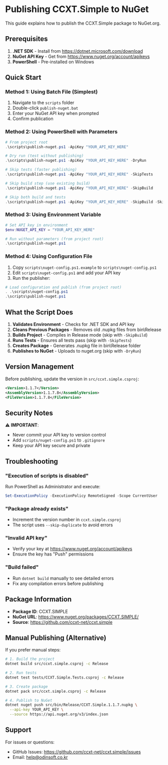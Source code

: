 # Publishing CCXT.Simple to NuGet

This guide explains how to publish the CCXT.Simple package to NuGet.org.

## Prerequisites

1. **.NET SDK** - Install from https://dotnet.microsoft.com/download
2. **NuGet API Key** - Get from https://www.nuget.org/account/apikeys
3. **PowerShell** - Pre-installed on Windows

## Quick Start

### Method 1: Using Batch File (Simplest)

1. Navigate to the `scripts` folder
2. Double-click `publish-nuget.bat`
3. Enter your NuGet API key when prompted
4. Confirm publication

### Method 2: Using PowerShell with Parameters

```powershell
# From project root
.\scripts\publish-nuget.ps1 -ApiKey "YOUR_API_KEY_HERE"

# Dry run (test without publishing)
.\scripts\publish-nuget.ps1 -ApiKey "YOUR_API_KEY_HERE" -DryRun

# Skip tests (faster publishing)
.\scripts\publish-nuget.ps1 -ApiKey "YOUR_API_KEY_HERE" -SkipTests

# Skip build step (use existing build)
.\scripts\publish-nuget.ps1 -ApiKey "YOUR_API_KEY_HERE" -SkipBuild

# Skip both build and tests
.\scripts\publish-nuget.ps1 -ApiKey "YOUR_API_KEY_HERE" -SkipBuild -SkipTests
```

### Method 3: Using Environment Variable

```powershell
# Set API key in environment
$env:NUGET_API_KEY = "YOUR_API_KEY_HERE"

# Run without parameters (from project root)
.\scripts\publish-nuget.ps1
```

### Method 4: Using Configuration File

1. Copy `scripts\nuget-config.ps1.example` to `scripts\nuget-config.ps1`
2. Edit `scripts\nuget-config.ps1` and add your API key
3. Run the publisher:

```powershell
# Load configuration and publish (from project root)
. .\scripts\nuget-config.ps1
.\scripts\publish-nuget.ps1
```

## What the Script Does

1. **Validates Environment** - Checks for .NET SDK and API key
2. **Cleans Previous Packages** - Removes old .nupkg files from bin\Release
3. **Builds Project** - Compiles in Release mode (skip with `-SkipBuild`)
4. **Runs Tests** - Ensures all tests pass (skip with `-SkipTests`)
5. **Creates Package** - Generates .nupkg file in bin\Release folder
6. **Publishes to NuGet** - Uploads to nuget.org (skip with `-DryRun`)

## Version Management

Before publishing, update the version in `src/ccxt.simple.csproj`:

```xml
<Version>1.1.7</Version>
<AssemblyVersion>1.1.7.8</AssemblyVersion>
<FileVersion>1.1.7.8</FileVersion>
```

## Security Notes

⚠️ **IMPORTANT**: 
- Never commit your API key to version control
- Add `scripts/nuget-config.ps1` to `.gitignore`
- Keep your API key secure and private

## Troubleshooting

### "Execution of scripts is disabled"
Run PowerShell as Administrator and execute:
```powershell
Set-ExecutionPolicy -ExecutionPolicy RemoteSigned -Scope CurrentUser
```

### "Package already exists"
- Increment the version number in `ccxt.simple.csproj`
- The script uses `--skip-duplicate` to avoid errors

### "Invalid API key"
- Verify your key at https://www.nuget.org/account/apikeys
- Ensure the key has "Push" permissions

### "Build failed"
- Run `dotnet build` manually to see detailed errors
- Fix any compilation errors before publishing

## Package Information

- **Package ID**: CCXT.SIMPLE
- **NuGet URL**: https://www.nuget.org/packages/CCXT.SIMPLE/
- **Source**: https://github.com/ccxt-net/ccxt.simple

## Manual Publishing (Alternative)

If you prefer manual steps:

```bash
# 1. Build the project
dotnet build src/ccxt.simple.csproj -c Release

# 2. Run tests
dotnet test tests/CCXT.Simple.Tests.csproj -c Release

# 3. Create package
dotnet pack src/ccxt.simple.csproj -c Release

# 4. Publish to NuGet
dotnet nuget push src/bin/Release/CCXT.Simple.1.1.7.nupkg \
  --api-key YOUR_API_KEY \
  --source https://api.nuget.org/v3/index.json
```

## Support

For issues or questions:
- GitHub Issues: https://github.com/ccxt-net/ccxt.simple/issues
- Email: help@odinsoft.co.kr